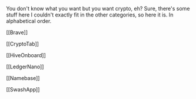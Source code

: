 You don't know what you want but you want crypto, eh? Sure, there's some stuff here I couldn't exactly fit in the other categories, so here it is. In alphabetical order.

[[Brave]]

[[CryptoTab]]

[[HiveOnboard]]

[[LedgerNano]]

[[Namebase]]

[[SwashApp]]